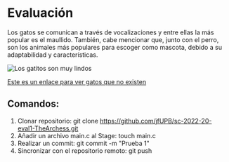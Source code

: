 # Evaluación


Los gatos se comunican a través de vocalizaciones y entre ellas la más popular es el maullido. También, cabe mencionar que, junto con el perro, son los animales más populares para escoger como mascota, debido a su adaptabilidad y características. 


![Los gatitos son muy lindos](https://cf.ltkcdn.net/gatos/images/std/236641-800x515r1-etapas-desarrollo-gatitos.jpg)


[Este es un enlace para ver gatos que no existen](https://thiscatdoesnotexist.com/)

## Comandos:
1. Clonar repositorio: git clone https://github.com/jfUPB/sc-2022-20-eval1-TheArchess.git
2. Añadir un archivo main.c al Stage: touch main.c
3. Realizar un commit: git commit -m "Prueba 1"
4. Sincronizar con el repositorio remoto: git push
